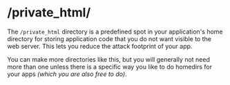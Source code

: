 # /private_html/

The `/private_html` directory is a predefined spot in your application's home directory for storing application code that you do not want visible to the web server. This lets you reduce the attack footprint of your app.

You can make more directories like this, but you will generally not need more than one unless there is a specific way you like to do homedirs for your apps *(which you are also free to do)*.
